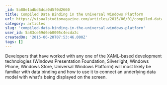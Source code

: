 ```yaml
---
_id: 5a88e1adbd6dca0d5f0d2660
title: Compiled Data Binding in the Universal Windows Platform
url: https://visualstudiomagazine.com/articles/2015/06/01/compiled-data-binding.aspx
category: articles
slug: 'compiled-data-binding-in-the-universal-windows-platform'
user_id: 5a83ce59d6eb0005c4ecda2c
createdOn: '2015-06-20T07:53:46.000Z'
tags: []
---
```


Developers that have worked with any one of the XAML-based development technologies (Windows Presentation Foundation, Silverlight, Windows Phone, Windows Store, Universal Windows Platform) will most likely be familiar with data binding and how to use it to connect an underlying data model with what's being displayed on the screen.<span class="Apple-converted-space"> </span>
